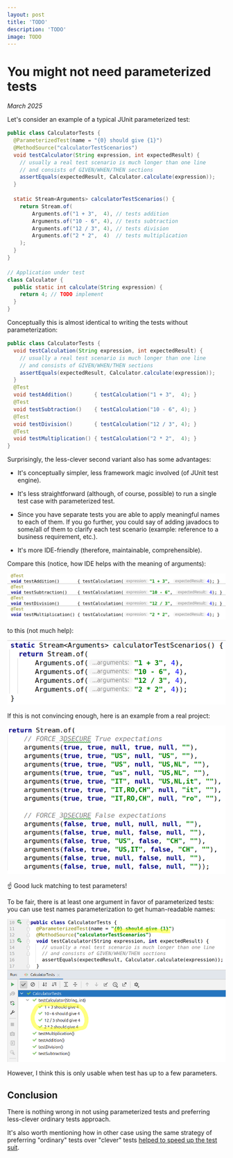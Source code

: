 ```yaml
---
layout: post
title: 'TODO'
description: 'TODO'
image: TODO
---
```


# You might not need parameterized tests

_March 2025_

Let's consider an example of a typical JUnit parameterized test:

```java
public class CalculatorTests {
  @ParameterizedTest(name = "{0} should give {1}")
  @MethodSource("calculatorTestScenarios")
  void testCalculator(String expression, int expectedResult) {
    // usually a real test scenario is much longer than one line
    // and consists of GIVEN/WHEN/THEN sections
    assertEquals(expectedResult, Calculator.calculate(expression));
  }

  static Stream<Arguments> calculatorTestScenarios() {
    return Stream.of(
        Arguments.of("1 + 3",  4), // tests addition
        Arguments.of("10 - 6", 4), // tests subtraction 
        Arguments.of("12 / 3", 4), // tests division
        Arguments.of("2 * 2",  4)  // tests multiplication
    );
  }
}

// Application under test
class Calculator {
  public static int calculate(String expression) {
    return 4; // TODO implement
  }
}
```

Conceptually this is almost identical to writing the tests without parameterization:

```java
public class CalculatorTests {
  void testCalculation(String expression, int expectedResult) {
    // usually a real test scenario is much longer than one line
    // and consists of GIVEN/WHEN/THEN sections
    assertEquals(expectedResult, Calculator.calculate(expression));
  }
  @Test
  void testAddition()       { testCalculation("1 + 3",  4); }
  @Test
  void testSubtraction()    { testCalculation("10 - 6", 4); }
  @Test
  void testDivision()       { testCalculation("12 / 3", 4); }
  @Test
  void testMultiplication() { testCalculation("2 * 2",  4); }
}
```

Surprisingly, the less-clever second variant also has some advantages:

- It's conceptually simpler, less framework magic involved (of JUnit test engine).

- It's less straightforward (although, of course, possible) to run a single test case with parameterized test.
             
- Since you have separate tests you are able to apply meaningful names to each of them. If you go further, you could say of adding javadocs to some/all of them to clarify each test scenario (example: reference to a business requirement, etc.).

- It's more IDE-friendly (therefore, maintainable, comprehensible).

Compare this (notice, how IDE helps with the meaning of arguments):

![](param_tests1.png)

to this (not much help):

![](param_tests2.png)

If this is not convincing enough, here is an example from a real project:

![](param_tests3.png)

☝ Good luck matching to test parameters!

To be fair, there is at least one argument in favor of parameterized tests: you can use test names parameterization to get human-readable names:

![](param_tests4.png)

However, I think this is only usable when test has up to a few parameters.

## Conclusion

There is nothing wrong in not using parameterized tests and preferring less-clever ordinary tests approach.

It's also worth mentioning how in other case using the same strategy of preferring "ordinary" tests over "clever" tests [helped to speed up the test suit](optimize_tests.md). 


